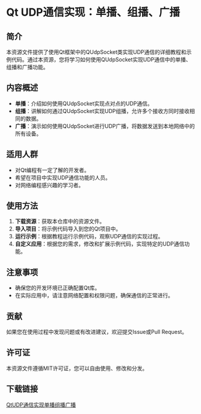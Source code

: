 # Qt UDP通信实现：单播、组播、广播

## 简介

本资源文件提供了使用Qt框架中的QUdpSocket类实现UDP通信的详细教程和示例代码。通过本资源，您将学习如何使用QUdpSocket实现UDP通信中的单播、组播和广播功能。

## 内容概述

- **单播**：介绍如何使用QUdpSocket实现点对点的UDP通信。
- **组播**：讲解如何通过QUdpSocket实现UDP组播，允许多个接收方同时接收相同的数据。
- **广播**：演示如何使用QUdpSocket进行UDP广播，将数据发送到本地网络中的所有设备。

## 适用人群

- 对Qt编程有一定了解的开发者。
- 希望在项目中实现UDP通信功能的人员。
- 对网络编程感兴趣的学习者。

## 使用方法

1. **下载资源**：获取本仓库中的资源文件。
2. **导入项目**：将示例代码导入到您的Qt项目中。
3. **运行示例**：根据教程运行示例代码，观察UDP通信的实现过程。
4. **自定义应用**：根据您的需求，修改和扩展示例代码，实现特定的UDP通信功能。

## 注意事项

- 确保您的开发环境已正确配置Qt库。
- 在实际应用中，请注意网络配置和权限问题，确保通信的正常进行。

## 贡献

如果您在使用过程中发现问题或有改进建议，欢迎提交Issue或Pull Request。

## 许可证

本资源文件遵循MIT许可证，您可以自由使用、修改和分发。

## 下载链接

[QtUDP通信实现单播组播广播](https://pan.quark.cn/s/71ea0b27cae3)